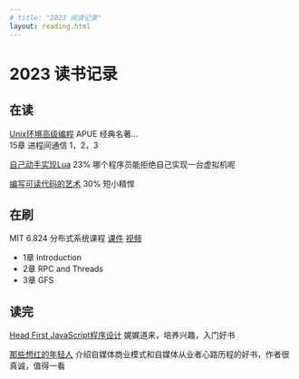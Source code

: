 ```yaml
---
# title: "2023 阅读记录"
layout: reading.html 
---
```


# 2023 读书记录

## 在读

[Unix环境高级编程](https://book.douban.com/subject/25900403/) APUE 经典名著...      
    15章 进程间通信 1，2，3

[自己动手实现Lua](https://book.douban.com/subject/30348061/)  23%  哪个程序员能拒绝自己实现一台虚拟机呢  

[编写可读代码的艺术](https://book.douban.com/subject/10797189/) 30% 短小精悍

## 在刷

MIT 6.824 分布式系统课程 [课件](http://nil.csail.mit.edu/6.824/2022/schedule.html) [视频](https://www.bilibili.com/video/BV1CU4y1P7PE/?spm_id_from=333.337.search-card.all.click&vd_source=a81ed9570e0a579c831aa7813da34f43)  
- 1章 Introduction  
- 2章 RPC and Threads  
- 3章 GFS



## 读完
[Head First JavaScript程序设计](https://book.douban.com/subject/27120520/) 娓娓道来，培养兴趣，入门好书

[那些想红的年轻人](https://book.douban.com/subject/35236126/) 介绍自媒体商业模式和自媒体从业者心路历程的好书，作者很真诚，值得一看

